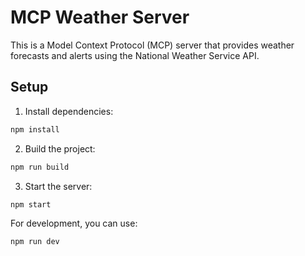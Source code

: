 # MCP Weather Server

This is a Model Context Protocol (MCP) server that provides weather forecasts and alerts using the National Weather Service API.

## Setup

1. Install dependencies:
```bash
npm install
```

2. Build the project:
```bash
npm run build
```

3. Start the server:
```bash
npm start
```

For development, you can use:
```bash
npm run dev
```

